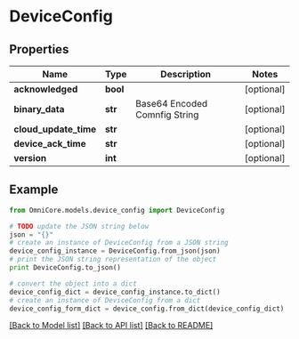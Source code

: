 # DeviceConfig


## Properties
Name | Type | Description | Notes
------------ | ------------- | ------------- | -------------
**acknowledged** | **bool** |  | [optional] 
**binary_data** | **str** | Base64 Encoded Comnfig String | [optional] 
**cloud_update_time** | **str** |  | [optional] 
**device_ack_time** | **str** |  | [optional] 
**version** | **int** |  | [optional] 

## Example

```python
from OmniCore.models.device_config import DeviceConfig

# TODO update the JSON string below
json = "{}"
# create an instance of DeviceConfig from a JSON string
device_config_instance = DeviceConfig.from_json(json)
# print the JSON string representation of the object
print DeviceConfig.to_json()

# convert the object into a dict
device_config_dict = device_config_instance.to_dict()
# create an instance of DeviceConfig from a dict
device_config_form_dict = device_config.from_dict(device_config_dict)
```
[[Back to Model list]](../README.md#documentation-for-models) [[Back to API list]](../README.md#documentation-for-api-endpoints) [[Back to README]](../README.md)


